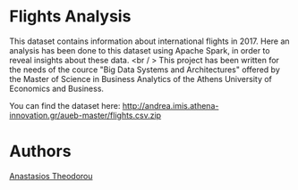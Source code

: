 # Flights Analysis
This dataset contains information about international flights in 2017. Here an analysis has been done to this dataset using Apache Spark, in order to reveal insights about these data. <br / >
This project has been written for the needs of the cource "Big Data Systems and Architectures" offered by the Master of Science in Business Analytics of the Athens University of Economics and Business.

You can find the dataset here: http://andrea.imis.athena-innovation.gr/aueb-master/flights.csv.zip

# Authors
[Anastasios Theodorou](https://github.com/antheodorou) <br/>
